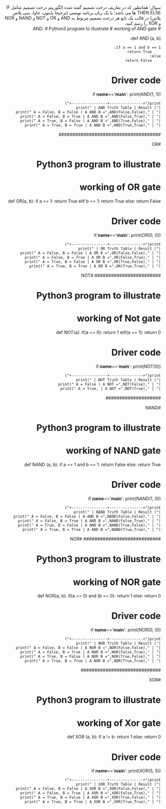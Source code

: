 
<div dir="rtl">
سوال: همانطور که در تعاریف درخت تصمیم گفته شده الگوریتم درخت تصمیم شامل IF THEN ELSE ها می باشد؛ با یک زبان برنامه نویسی (ترجیحا پایتون، جاوا، سی پلاس پلاس) در قالب یک تابع هر درخت تصمیم مربوط به AND و OR و NOT و NAND و NOR و XOR را رسم کنید.  
<div/>

<div dir="rtl">  
# AND:
# Python3 program to illustrate 
# working of AND gate 
  
def AND (a, b): 
  
    if a == 1 and b == 1: 
        return True
    else: 
        return False
  
# Driver code 
if __name__=='__main__': 
    print(AND(1, 1)) 
  
    print("+---------------+----------------+") 
    print(" | AND Truth Table | Result |") 
    print(" A = False, B = False | A AND B =",AND(False,False)," | ") 
    print(" A = False, B = True | A AND B =",AND(False,True)," | ") 
    print(" A = True, B = False | A AND B =",AND(True,False)," | ") 
    print(" A = True, B = True | A AND B =",AND(True,True)," | ") 

#####################################

#OR
# Python3 program to illustrate 
# working of OR gate 
  
def OR(a, b): 
    if a == 1: 
        return True
    elif b == 1: 
        return True
    else: 
        return False
  
# Driver code 
if __name__=='__main__': 
    print(OR(0, 0)) 
  
    print("+---------------+----------------+") 
    print(" | OR Truth Table | Result |") 
    print(" A = False, B = False | A OR B =",OR(False,False)," | ") 
    print(" A = False, B = True | A OR B =",OR(False,True)," | ") 
    print(" A = True, B = False | A OR B =",OR(True,False)," | ") 
    print(" A = True, B = True | A OR B =",OR(True,True)," | ") 

########################
#NOT

# Python3 program to illustrate 
# working of Not gate 
  
def NOT(a): 
    if(a == 0): 
        return 1
    elif(a == 1): 
        return 0
# Driver code 
if __name__=='__main__': 
    print(NOT(0)) 
  
    print("+---------------+----------------+") 
    print(" | NOT Truth Table | Result |") 
    print(" A = False | A NOT =",NOT(False)," | ") 
    print(" A = True, | A NOT =",NOT(True)," | ") 

####################

#NAND
# Python3 program to illustrate 
# working of NAND gate 
  
def NAND (a, b): 
    if a == 1 and b == 1: 
        return False
    else: 
        return True
  
# Driver code 
if __name__=='__main__': 
    print(NAND(1, 0)) 
  
    print("+---------------+----------------+") 
    print(" | NAND Truth Table | Result |") 
    print(" A = False, B = False | A AND B =",NAND(False,False)," | ") 
    print(" A = False, B = True | A AND B =",NAND(False,True)," | ") 
    print(" A = True, B = False | A AND B =",NAND(True,False)," | ") 
    print(" A = True, B = True | A AND B =",NAND(True,True)," | ")

############################
#NOR
# Python3 program to illustrate 
# working of NOR gate 
  
def NOR(a, b): 
    if(a == 0) and (b == 0): 
        return 1
    else: 
        return 0  
# Driver code  

if __name__=='__main__': 
    print(NOR(0, 0)) 
  
    print("+---------------+----------------+") 
    print(" | NOR Truth Table | Result |") 
    print(" A = False, B = False | A NOR B =",NOR(False,False)," | ") 
    print(" A = False, B = True | A NOR B =",NOR(False,True)," | ") 
    print(" A = True, B = False | A NOR B =",NOR(True,False)," | ") 
    print(" A = True, B = True | A NOR B =",NOR(True,True)," | ") 



#############################

#XOR
# Python3 program to illustrate 
# working of Xor gate 
  
def XOR (a, b): 
    if a != b: 
        return 1
    else: 
        return 0
  
# Driver code 
if __name__=='__main__': 
    print(XOR(5, 5)) 
  
    print("+---------------+----------------+") 
    print(" | XOR Truth Table | Result |") 
    print(" A = False, B = False | A XOR B =",XOR(False,False)," | ") 
    print(" A = False, B = True | A XOR B =",XOR(False,True)," | ") 
    print(" A = True, B = False | A XOR B =",XOR(True,False)," | ") 
    print(" A = True, B = True | A XOR B =",XOR(True,True)," | ") 
  
  <div/>
